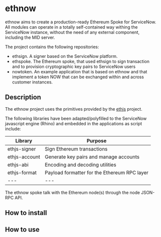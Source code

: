 # ethnow

ethnow aims to create a production-ready Ethereum Spoke for ServiceNow. All modules can operate in a totally self-contained way withing the ServiceNow instance, without the need of any external component, including the MID server.

The project contains the following repositories:
- ethsign. A signer based on the ServiceNow platform.
- ethspoke. The Ethereum spoke, that used ethsign to sign transaction and to provision cryptographic key pairs to ServiceNow users
- nowtoken. An example application that is based on ethnow and that implement a token NOW that can be exchanged within and across customer instances.

## Description

The ethnow project uses the primitives provided by the [ethjs](https://github.com/ethjs) project.

The following libraries have been adapted/polyfilled to the ServiceNow javascript engine (Rhino) and embedded in the applications as script include:

| Library | Purpose |
|---|---|
|ethjs-signer| Sign Ethereum transactions|
|ethjs-account| Generate key pairs and manage accounts|
|ethjs-abi| Encoding and decoding utilities|
|ethjs-format| Payload formatter for the Ethereum RPC layer |
|---|---|

The ethnow spoke talk with the Ethereum node(s) through the node JSON-RPC API.

## How to install 




## How to use







